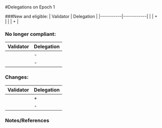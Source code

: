 #Delegations on Epoch 1

###New and eligible:
| Validator | Delegation |
|-----------|------------|
|           | +          |
|           | +          |

### No longer compliant:
| Validator | Delegation |
|-----------|-----------|
|           | -         |
|           | -         |

### Changes:
| Validator | Delegation |
|-----------|------------|
|           | +          |
|           | -          |


### Notes/References